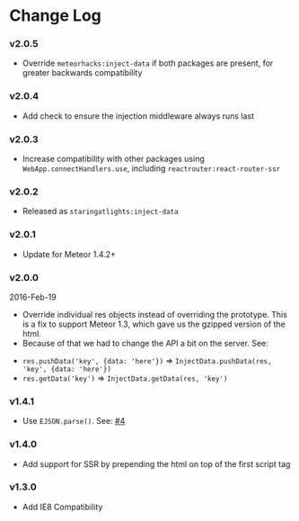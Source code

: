 # Change Log

### v2.0.5
* Override `meteorhacks:inject-data` if both packages are present, for greater backwards compatibility

### v2.0.4
* Add check to ensure the injection middleware always runs last

### v2.0.3
* Increase compatibility with other packages using `WebApp.connectHandlers.use`, including `reactrouter:react-router-ssr`

### v2.0.2
* Released as `staringatlights:inject-data`

### v2.0.1
* Update for Meteor 1.4.2+

### v2.0.0
2016-Feb-19

* Override individual res objects instead of overriding the prototype. This is a fix to support Meteor 1.3, which gave us the gzipped version of the html.
* Because of that we had to change the API a bit on the server. See:
 - `res.pushData('key', {data: 'here'})` => `InjectData.pushData(res, 'key', {data: 'here'})`
 - `res.getData('key')` => `InjectData.getData(res, 'key')`

### v1.4.1
* Use `EJSON.parse()`. See: [#4](https://github.com/meteorhacks/inject-data/pull/4)

### v1.4.0

* Add support for SSR by prepending the html on top of the first script tag

### v1.3.0

* Add IE8 Compatibility
